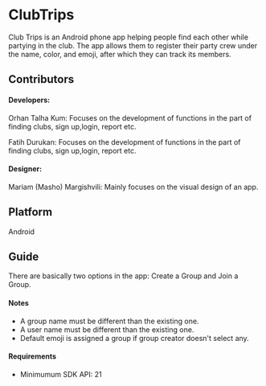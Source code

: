 # ClubTrips
Club Trips is an Android phone app helping people find each other while partying in the club. The app allows them to register their party crew under the name, color, and emoji, after which they can track its members.

## Contributors

#### Developers: 

Orhan Talha Kum: Focuses on the development of functions in the part of finding clubs, sign up,login, report etc.

Fatih Durukan: Focuses on the development of functions in the part of finding clubs, sign up,login, report etc.

#### Designer: 

Mariam (Masho) Margishvili: Mainly focuses on the visual design of an app.

## Platform

Android

## Guide 

There are basically two options in the app: Create a Group and Join a Group.

#### Notes

* A group name must be different than the existing one.
* A user name must be different than the existing one.
* Default emoji is assigned a group if group creator doesn't select any.

#### Requirements

* Minimumum SDK API: 21

